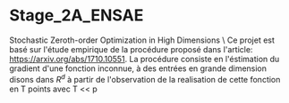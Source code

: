 # Stage_2A_ENSAE
Stochastic Zeroth-order Optimization in High Dimensions
\\
Ce projet est basé sur l'étude empirique de la procédure proposé dans l'article: https://arxiv.org/abs/1710.10551. 
La procédure consiste en l'éstimation du gradient d'une fonction inconnue, à des entrées en grande dimension disons dans $R^{d}$ à partir de l'observation de la realisation de cette fonction en T points avec T << p 
